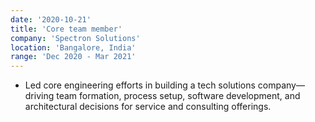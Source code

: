 ```yaml
---
date: '2020-10-21'
title: 'Core team member'
company: 'Spectron Solutions'
location: 'Bangalore, India'
range: 'Dec 2020 - Mar 2021'
---
```


- Led core engineering efforts in building a tech solutions company—driving team formation, process setup, software development, and architectural decisions for service and consulting offerings.


